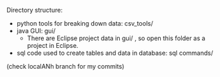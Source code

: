 Directory structure:
- python tools for breaking down data: csv_tools/
- java GUI: gui/
    - There are Eclipse project data in gui/ , so open this folder as a project in Eclipse.
- sql code used to create tables and data in database: sql commands/

(check localANh branch for my commits)
